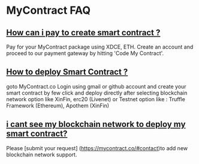 # MyContract FAQ

## [How can i pay to create smart contract ?](https://www.devteam.space/blog/how-to-deploy-smart-contract-on-ethereum/)

Pay for your MyContract package using XDCE, ETH. Create an account and proceed to our payment gateway by hitting 'Code My Contract'.

## [How to deploy Smart Contract  ?](https://www.devteam.space/blog/how-to-deploy-smart-contract-on-ethereum/)

goto MyContract.co Login using gmail or github account and create your smart contract by few click and deploy directly after selecting blockchain network option like XinFin, erc20 \(Livenet\) or Testnet option like :  Truffle Framework \(Ethereum\),  Apothem \(XinFin\)

## [i cant see my blockchain network to deploy my smart contract?](https://www.devteam.space/blog/how-to-deploy-smart-contract-on-ethereum/)

Please [submit your request] (https://mycontract.co/#contact)to add new blockchain network support.



